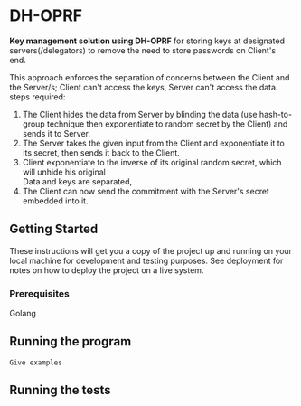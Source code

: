 # DH-OPRF


**Key management solution using DH-OPRF** for storing keys at designated servers(/delegators) to remove the need to store passwords on Client's end.

This approach enforces the separation of concerns between the Client and the Server/s; Client can't access the keys, Server can't access the data.
steps required:
1. The Client hides the data from Server by blinding the data (use hash-to-group technique then exponentiate to random secret by the Client) and sends it to Server.
2. The Server takes the given input from the Client and exponentiate it to its secret, then sends it back to the Client.
3. Client exponentiate to the inverse of its original random secret, which will unhide his original   
Data and keys are separated, 
4. The Client can now send the commitment with the Server's secret embedded into it.

## Getting Started

These instructions will get you a copy of the project up and running on your local machine for development and testing purposes. See deployment for notes on how to deploy the project on a live system.

### Prerequisites

Golang


## Running the program
```
Give examples
```
## Running the tests
